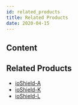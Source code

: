 ```yaml
---
id: related_products
title: Related Products
date: 2020-04-15
---
```



## Content
## Related Products


 * [ioShield-A]()
 * [ioShield-K]()
 * [ioShield-L]()
